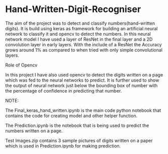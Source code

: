# Hand-Written-Digit-Recogniser
The aim of the project was to detect and classify numbers(hand-written digits). It is build using keras as framework for building an artificial neural network to classify it and opencv to detect the numbers.
In this neural network model I have used a layer of ResNet in the final layer and a 2D convolution layer in early layers. With the include of a ResNet the Accuracy grows around 1% as compared to when tried with only simple convolutional layers.

Role of Opencv

In this project I have also used opencv to detect the digits written on a page which was fed to the neural networks to predict. It is further used to show the output of neural network just below the bounding box of number with the percentage of confidence in predicting that number.

NOTE:

The Final_keras_hand_written.ipynb is the main code python notebook that contains the code for creating model and other helper function.

The Prediction.ipynb is the notebook that is being used to predict the numbers written on a page.

Test Images.zip contains 3 sample pictures of digits written on a paper which is used in Prediction.ipynb for making prediction.

